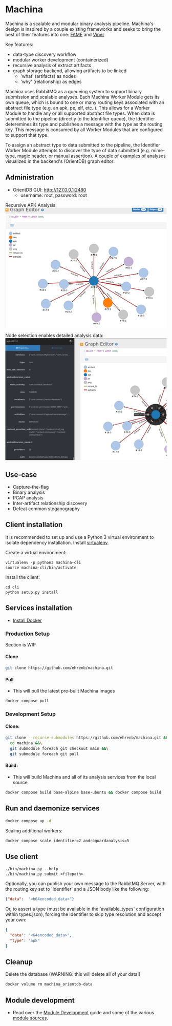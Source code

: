 # Machina

Machina is a scalable and modular binary analysis pipeline.  Machina's design is inspired by a couple existing frameworks and seeks to bring the best of their features into one: [FAME](https://github.com/certsocietegenerale/fame) and [Viper](https://github.com/viper-framework/viper)

Key features:

* data-type discovery workflow
* modular worker development (containerized)
* recursive analysis of extract artifacts
* graph storage backend, allowing artifacts to be linked
    - 'what' (artifacts) as nodes
    - 'why' (relationship) as edges


Machina uses RabbitMQ as a queueing system to support binary submission and scalable analyses.  Each Machina Worker Module gets its own queue, which is bound to one or many routing keys associated with an abstract file type (e.g. an apk, pe, elf, etc..).  This allows for a Worker Module to handle any or all supported abstract file types.  When data is submitted to the pipeline (directly to the Identifier queue), the Identifier deteremines its type and publishes a message with the type as the routing key.  This message is consumed by all Worker Modules that are configured to support that type.  

To assign an abstract type to data submitted to the pipeline, the Identifier Worker Module attempts to discover the type of data submitted (e.g. mime-type, magic header, or manual assertion).  A couple of examples of analyses visualized in the backend's (OrientDB) graph editor:

## Administration

* OrientDB GUI: http://127.0.0.1:2480
  - username: root, password: root

Recursive APK Analysis:
![APK1](docs/machina_apk_screenshot.png)

Node selection enables detailed analysis data:
![APK2](docs/machina_apk_screenshot_2.png)

## Use-case

* Capture-the-flag 
* Binary analysis
* PCAP analysis
* Inter-artifact relationship discovery
* Defeat common steganography

## Client installation

It is recommended to set up and use a Python 3 virtual environment to isolate dependency installation. Install [virtualenv](https://python-guide-cn.readthedocs.io/en/latest/dev/virtualenvs.html).

Create a virtual environment:

```
virtualenv -p python3 machina-cli
source machina-cli/bin/activate
```

Install the client:

```
cd cli
python setup.py install
```

## Services installation

* [Install Docker](https://docs.docker.com/install/linux/docker-ce/ubuntu/)

### Production Setup

Section is WIP

#### Clone

```bash
git clone https://github.com/ehrenb/machina.git
```

#### Pull

* This will pull the latest pre-built Machina images

```bash
docker compose pull
```

### Development Setup

#### Clone:

```bash
git clone --recurse-submodules https://github.com/ehrenb/machina.git &&\
  cd machina &&\
  git submodule foreach git checkout main &&\
  git submodule foreach git pull
```

#### Build:

* This will build Machina and all of its analysis services from the local source

```bash
docker compose build base-alpine base-ubuntu && docker compose build
```

## Run and daemonize services


```bash
docker compose up -d
```


Scaling additional workers:

```bash
docker compose scale identifier=2 androguardanalysis=5
```

## Use client

```
./bin/machina.py --help
./bin/machina.py submit <filepath>
```

Optionally, you can publish your own message to the RabbitMQ Server, with the routing key set to 'Identifier' and a JSON body like the following:

```json
{"data":  "<b64encoded_data>"}
```

Or, to assert a type (must be available in the 'available_types' configuration within types.json), forcing the Identifier to skip type resolution and accept your own:

```json
{
  "data": "<64encoded_data>",
  "type": "apk"
}
```

## Cleanup

Delete the database (WARNING: this will delete all of your data!)

```bash
docker volume rm machina_orientdb-data
```


## Module development

* Read over the [Module Development](images/README.md) guide and some of the various [module sources](images/).

